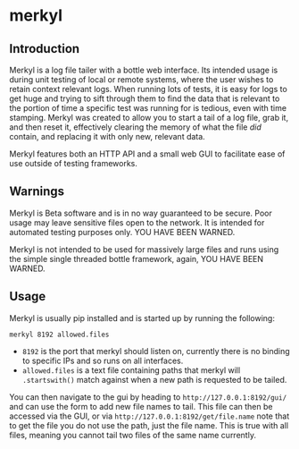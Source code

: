 merkyl
======

Introduction
------------

Merkyl is a log file tailer with a bottle web interface. Its intended usage is during unit testing of
local or remote systems, where the user wishes to retain context relevant logs. When running lots of tests,
it is easy for logs to get huge and trying to sift through them to find the data that is relevant to the 
portion of time a specific test was running for is tedious, even with time stamping. Merkyl was created
to allow you to start a tail of a log file, grab it, and then reset it, effectively clearing the memory
of what the file *did* contain, and replacing it with only new, relevant data.

Merkyl features both an HTTP API and a small web GUI to facilitate ease of use outside of testing frameworks.

Warnings
--------

Merkyl is Beta software and is in no way guaranteed to be secure. Poor usage may leave sensitive files open
to the network. It is intended for automated testing purposes only. YOU HAVE BEEN WARNED.

Merkyl is not intended to be used for massively large files and runs using the simple single threaded bottle
framework, again, YOU HAVE BEEN WARNED.

Usage
-----

Merkyl is usually pip installed and is started up by running the following:

```merkyl 8192 allowed.files```

* ```8192``` is the port that merkyl should listen on, currently there is no binding to specific IPs and so
runs on all interfaces.
* ```allowed.files``` is a text file containing paths that merkyl will ```.startswith()``` match against when a 
new path is requested to be tailed.

You can then navigate to the gui by heading to ```http://127.0.0.1:8192/gui/``` and can use the form to add new
file names to tail. This file can then be accessed via the GUI, or via ```http://127.0.0.1:8192/get/file.name```
note that to get the file you do not use the path, just the file name. This is true with all files, meaning
you cannot tail two files of the same name currently.


